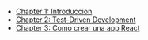 <!-- docs/_sidebar.md -->

* [Chapter 1: Introduccion](/chapters/c1-introduction.md)
* [Chapter 2: Test-Driven Development](/chapters/c2-tdd-what-and-why.md)
* [Chapter 3: Como crear una app React](/chapters/c3-create-react-app-from-scratch.md)